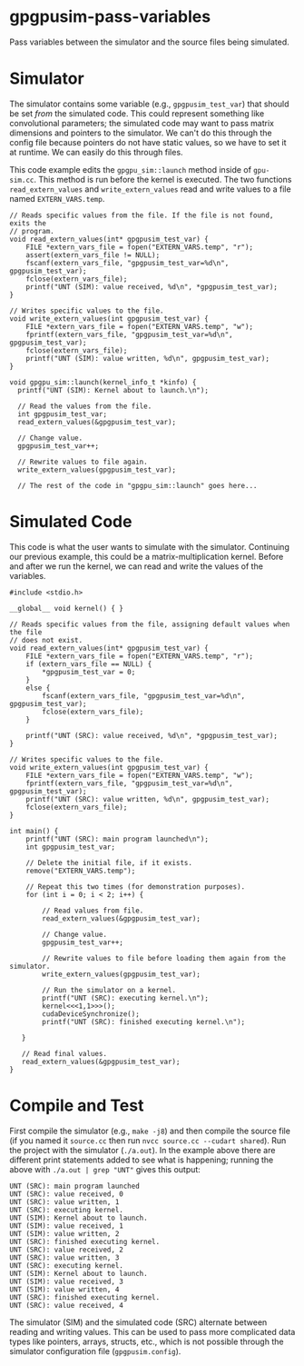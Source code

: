 # gpgpusim-pass-variables
Pass variables between the simulator and the source files being simulated.

# Simulator
The simulator contains some variable (e.g., `gpgpusim_test_var`) that should be set *from* the simulated 
code. This could represent something like convolutional parameters; the simulated code may want to pass 
matrix dimensions and pointers to the simulator. We can't do this through the config file because pointers 
do not have static values, so we have to set it at runtime. We can easily do this through files.

This code example edits the `gpgpu_sim::launch` method inside of `gpu-sim.cc`. This method is run before 
the kernel is executed. The two functions `read_extern_values` and `write_extern_values` read and write 
values to a file named `EXTERN_VARS.temp`.

```
// Reads specific values from the file. If the file is not found, exits the
// program.
void read_extern_values(int* gpgpusim_test_var) {
    FILE *extern_vars_file = fopen("EXTERN_VARS.temp", "r"); 
    assert(extern_vars_file != NULL); 
    fscanf(extern_vars_file, "gpgpusim_test_var=%d\n", gpgpusim_test_var); 
    fclose(extern_vars_file);
    printf("UNT (SIM): value received, %d\n", *gpgpusim_test_var);
}

// Writes specific values to the file.
void write_extern_values(int gpgpusim_test_var) {
    FILE *extern_vars_file = fopen("EXTERN_VARS.temp", "w"); 
    fprintf(extern_vars_file, "gpgpusim_test_var=%d\n", gpgpusim_test_var); 
    fclose(extern_vars_file); 
    printf("UNT (SIM): value written, %d\n", gpgpusim_test_var);
}

void gpgpu_sim::launch(kernel_info_t *kinfo) {
  printf("UNT (SIM): Kernel about to launch.\n"); 
  
  // Read the values from the file.
  int gpgpusim_test_var; 
  read_extern_values(&gpgpusim_test_var); 
  
  // Change value. 
  gpgpusim_test_var++;
  
  // Rewrite values to file again.
  write_extern_values(gpgpusim_test_var);

  // The rest of the code in "gpgpu_sim::launch" goes here... 
```

# Simulated Code
This code is what the user wants to simulate with the simulator. Continuing our previous example, this could
be a matrix-multiplication kernel. Before and after we run the kernel, we can read and write the values of 
the variables.

```
#include <stdio.h> 

__global__ void kernel() { }

// Reads specific values from the file, assigning default values when the file
// does not exist.
void read_extern_values(int* gpgpusim_test_var) {
    FILE *extern_vars_file = fopen("EXTERN_VARS.temp", "r");
    if (extern_vars_file == NULL) {
        *gpgpusim_test_var = 0; 
    }
    else {
        fscanf(extern_vars_file, "gpgpusim_test_var=%d\n", gpgpusim_test_var); 
        fclose(extern_vars_file);
    }  

    printf("UNT (SRC): value received, %d\n", *gpgpusim_test_var);
}

// Writes specific values to the file.
void write_extern_values(int gpgpusim_test_var) {
    FILE *extern_vars_file = fopen("EXTERN_VARS.temp", "w"); 
    fprintf(extern_vars_file, "gpgpusim_test_var=%d\n", gpgpusim_test_var);
    printf("UNT (SRC): value written, %d\n", gpgpusim_test_var);
    fclose(extern_vars_file);
}

int main() {
    printf("UNT (SRC): main program launched\n"); 
    int gpgpusim_test_var;

    // Delete the initial file, if it exists. 
    remove("EXTERN_VARS.temp"); 
    
    // Repeat this two times (for demonstration purposes).
    for (int i = 0; i < 2; i++) {

        // Read values from file. 
        read_extern_values(&gpgpusim_test_var);
    
        // Change value. 
        gpgpusim_test_var++; 

        // Rewrite values to file before loading them again from the simulator.
        write_extern_values(gpgpusim_test_var); 

        // Run the simulator on a kernel.
        printf("UNT (SRC): executing kernel.\n"); 
        kernel<<<1,1>>>(); 
        cudaDeviceSynchronize();
        printf("UNT (SRC): finished executing kernel.\n"); 
    
   } 

   // Read final values. 
   read_extern_values(&gpgpusim_test_var);
}
```

# Compile and Test
First compile the simulator (e.g., `make -j8`) and then compile the source file (if you named it 
`source.cc` then run `nvcc source.cc --cudart shared`). Run the project with the simulator (`./a.out`). 
In the example above there are different print statements added to see what is happening; running the 
above with `./a.out | grep "UNT"` gives this output:

```
UNT (SRC): main program launched
UNT (SRC): value received, 0
UNT (SRC): value written, 1
UNT (SRC): executing kernel.
UNT (SIM): Kernel about to launch.
UNT (SIM): value received, 1
UNT (SIM): value written, 2
UNT (SRC): finished executing kernel.
UNT (SRC): value received, 2
UNT (SRC): value written, 3
UNT (SRC): executing kernel.
UNT (SIM): Kernel about to launch.
UNT (SIM): value received, 3
UNT (SIM): value written, 4
UNT (SRC): finished executing kernel.
UNT (SRC): value received, 4
```

The simulator (SIM) and the simulated code (SRC) alternate between reading and writing values. This can
be used to pass more complicated data types like pointers, arrays, structs, etc., which is not possible 
through the simulator configuration file (`gpgpusim.config`). 
